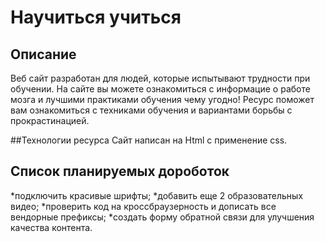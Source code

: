 # Научиться учиться

## Описание
Веб сайт разработан для людей, которые испытывают трудности при обучении.
На сайте вы можете ознакомиться с информацие о работе мозга и лучшими практиками обучения чему угодно!
Ресурс поможет вам ознакомиться с техниками обучения и вариантами борьбы с прокрастинацией.

##Технологии ресурса
Сайт написан на Html с применение css.

## Список планируемых дороботок
*подключить красивые шрифты;
*добавить еще 2 образовательных видео;
*проверить код на кроссбраузерность и дописать все вендорные префиксы;
*создать форму обратной связи для улучшения качества контента.

